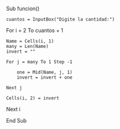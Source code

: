 Sub funcion()

    cuantos = InputBox("Digite la cantidad:")

For i = 2 To cuantos + 1

    Name = Cells(i, 1)
    many = Len(Name)
    invert = ""
    
    For j = many To 1 Step -1
    
        one = Mid(Name, j, 1)
        invert = invert + one
    
    Next j
    
    Cells(i, 2) = invert
    
Next i

End Sub

